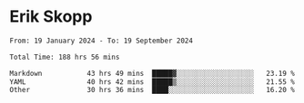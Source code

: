 # Erik Skopp
<!--START_SECTION:waka-->

```txt
From: 19 January 2024 - To: 19 September 2024

Total Time: 188 hrs 56 mins

Markdown           43 hrs 49 mins  █████▓░░░░░░░░░░░░░░░░░░░   23.19 %
YAML               40 hrs 42 mins  █████▒░░░░░░░░░░░░░░░░░░░   21.55 %
Other              30 hrs 36 mins  ████░░░░░░░░░░░░░░░░░░░░░   16.20 %
```

<!--END_SECTION:waka-->
